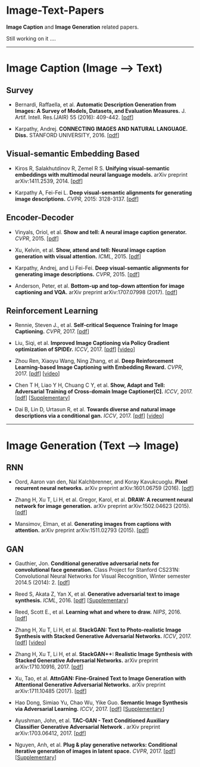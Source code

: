 # Image-Text-Papers

**Image Caption** and **Image Generation** related papers.

Still working on it ....

---

# Image Caption (Image --> Text)


## Survey

- Bernardi, Raffaella, et al. **Automatic Description Generation from Images: A Survey of Models, Datasets, and Evaluation Measures.** J. Artif. Intell. Res.(JAIR) 55 (2016): 409-442. [[pdf](https://www.jair.org/media/4900/live-4900-9139-jair.pdf)]

- Karpathy, Andrej. **CONNECTING IMAGES AND NATURAL LANGUAGE. Diss.** STANFORD UNIVERSITY, 2016. [[pdf](https://pdfs.semanticscholar.org/6271/07c02c2df1366965f11678dd3c4fb14ac9b3.pdf)]


## Visual-semantic Embedding Based

- Kiros R, Salakhutdinov R, Zemel R S. **Unifying visual-semantic embeddings with multimodal neural language models.** arXiv preprint arXiv:1411.2539, 2014. [[pdf](https://arxiv.org/pdf/1411.2539.pdf)]

- Karpathy A, Fei-Fei L. **Deep visual-semantic alignments for generating image descriptions.** *CVPR*, 2015: 3128-3137. [[pdf](http://www.cv-foundation.org/openaccess/content_cvpr_2015/papers/Karpathy_Deep_Visual-Semantic_Alignments_2015_CVPR_paper.pdf)]



## Encoder-Decoder

- Vinyals, Oriol, et al. **Show and tell: A neural image caption generator.** *CVPR*, 2015. [[pdf](http://www.cv-foundation.org/openaccess/content_cvpr_2015/papers/Vinyals_Show_and_Tell_2015_CVPR_paper.pdf)]

- Xu, Kelvin, et al. **Show, attend and tell: Neural image caption generation with visual attention.** *ICML*, 2015. [[pdf](http://proceedings.mlr.press/v37/xuc15.pdf)]

- Karpathy, Andrej, and Li Fei-Fei. **Deep visual-semantic alignments for generating image descriptions.** *CVPR*, 2015. [[pdf](http://www.cv-foundation.org/openaccess/content_cvpr_2015/papers/Karpathy_Deep_Visual-Semantic_Alignments_2015_CVPR_paper.pdf)]

- Anderson, Peter, et al. **Bottom-up and top-down attention for image captioning and VQA.** arXiv preprint arXiv:1707.07998 (2017). [[pdf](https://arxiv.org/abs/1707.07998)]


## Reinforcement Learning

- Rennie, Steven J., et al. **Self-critical Sequence Training for Image Captioning.** *CVPR*, 2017. [[pdf](http://openaccess.thecvf.com/content_cvpr_2017/papers/Rennie_Self-Critical_Sequence_Training_CVPR_2017_paper.pdf)]

- Liu, Siqi, et al. **Improved Image Captioning via Policy Gradient optimization of SPIDEr.** *ICCV*, 2017. [[pdf](http://openaccess.thecvf.com/content_ICCV_2017/papers/Liu_Improved_Image_Captioning_ICCV_2017_paper.pdf)] [[video](https://www.youtube.com/watch?v=PCGuC4M038E)]

- Zhou Ren, Xiaoyu Wang, Ning Zhang, et al. **Deep Reinforcement Learning-based Image Captioning with Embedding Reward.**  *CVPR*, 2017. [[pdf](http://openaccess.thecvf.com/content_cvpr_2017/papers/Ren_Deep_Reinforcement_Learning-Based_CVPR_2017_paper.pdf)] [[video](https://www.youtube.com/watch?v=iTpImCJRwks)]

- Chen T H, Liao Y H, Chuang C Y, et al. **Show, Adapt and Tell: Adversarial Training of Cross-domain Image Captioner[C].** *ICCV*, 2017. [[pdf](http://openaccess.thecvf.com/content_ICCV_2017/papers/Chen_Show_Adapt_and_ICCV_2017_paper.pdf)] [[Supplementary](http://openaccess.thecvf.com/content_ICCV_2017/supplemental/Chen_Show_Adapt_and_ICCV_2017_supplemental.pdf)]

- Dai B, Lin D, Urtasun R, et al. **Towards diverse and natural image descriptions via a conditional gan.** *ICCV*, 2017. [[pdf](http://openaccess.thecvf.com/content_ICCV_2017/papers/Dai_Towards_Diverse_and_ICCV_2017_paper.pdf)] [[video](https://www.youtube.com/watch?v=Xnk1bjZCEYo)]


---

# Image Generation (Text --> Image)


## RNN

- Oord, Aaron van den, Nal Kalchbrenner, and Koray Kavukcuoglu. **Pixel recurrent neural networks.** arXiv preprint arXiv:1601.06759 (2016). [[pdf](https://arxiv.org/pdf/1601.06759v3.pdf)]

- Zhang H, Xu T, Li H, et al. Gregor, Karol, et al. **DRAW: A recurrent neural network for image generation.** arXiv preprint arXiv:1502.04623 (2015). [[pdf](https://arxiv.org/pdf/1502.04623v2.pdf)]

- Mansimov, Elman, et al. **Generating images from captions with attention.** arXiv preprint arXiv:1511.02793 (2015). [[pdf](https://arxiv.org/pdf/1511.02793v2.pdf)]


## GAN


- Gauthier, Jon. **Conditional generative adversarial nets for convolutional face generation.** Class Project for Stanford CS231N: Convolutional Neural Networks for Visual Recognition, Winter semester 2014.5 (2014): 2. [[pdf](https://pdfs.semanticscholar.org/42f6/f5454dda99d8989f9814989efd50fe807ee8.pdf)]

- Reed S, Akata Z, Yan X, et al. **Generative adversarial text to image synthesis.** *ICML*, 2016. [[pdf](http://proceedings.mlr.press/v48/reed16.pdf)] [[Supplementary](http://proceedings.mlr.press/v48/reed16-supp.zip)]

- Reed, Scott E., et al. **Learning what and where to draw.** *NIPS*, 2016. [[pdf](http://papers.nips.cc/paper/6111-learning-what-and-where-to-draw.pdf)]

- Zhang H, Xu T, Li H, et al. **StackGAN: Text to Photo-realistic Image Synthesis with Stacked Generative Adversarial Networks.**    *ICCV*, 2017. [[pdf](http://openaccess.thecvf.com/content_ICCV_2017/papers/Zhang_StackGAN_Text_to_ICCV_2017_paper.pdf)] [[video](https://www.youtube.com/watch?v=crI5K4RCZws)]

- Zhang H, Xu T, Li H, et al. **StackGAN++: Realistic Image Synthesis with Stacked Generative Adversarial Networks.** arXiv preprint arXiv:1710.10916, 2017. [[pdf](https://arxiv.org/pdf/1710.10916v1.pdf)]

- Xu, Tao, et al. **AttnGAN: Fine-Grained Text to Image Generation with Attentional Generative Adversarial Networks.** arXiv preprint arXiv:1711.10485 (2017). [[pdf](https://arxiv.org/abs/1711.10485)]

- Hao Dong, Simiao Yu, Chao Wu, Yike Guo. **Semantic Image Synthesis via Adversarial Learning.** *ICCV*, 2017. [[pdf](http://openaccess.thecvf.com/content_ICCV_2017/papers/Dong_Semantic_Image_Synthesis_ICCV_2017_paper.pdf)] [[Supplementary](http://openaccess.thecvf.com/content_ICCV_2017/supplemental/Dong_Semantic_Image_Synthesis_ICCV_2017_supplemental.pdf)]

- Ayushman, John, et al. **TAC-GAN - Text Conditioned Auxiliary Classifier Generative Adversarial Network
.** arXiv preprint arXiv:1703.06412, 2017. [[pdf](https://arxiv.org/abs/1703.06412)]

- Nguyen, Anh, et al. **Plug & play generative networks: Conditional iterative generation of images in latent space.** *CVPR*, 2017. [[pdf](http://openaccess.thecvf.com/content_cvpr_2017/papers/Nguyen_Plug__Play_CVPR_2017_paper.pdf)] [[Supplementary](http://openaccess.thecvf.com/content_cvpr_2017/supplemental/Nguyen_Plug__Play_2017_CVPR_supplemental.pdf)]
